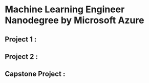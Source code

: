 # Machine Learning Engineer Nanodegree by Microsoft Azure

## Project 1 : 

## Project 2 :

## Capstone Project : 
